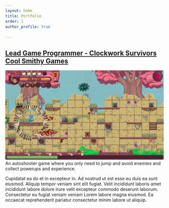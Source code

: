 ```yaml
---
layout: home
title: Portfolio
order: 1
author_profile: true

---
```



<h2 id="clockwork-survivors"> <a href="https://store.steampowered.com/app/2062390/Clockwork_Survivors">Lead Game Programmer - Clockwork Survivors 
Cool Smithy Games</a>

</h2>
<img title="Screenshot" alt="Alt text" src="/assets/images/ClockworkScreenshot.jpg">
An autoshooter game where you only need to jump and avoid enemies and collect powerups and experience. 

Cupidatat ea do et in excepteur in. Ad nostrud ut est esse eu duis ea sunt eiusmod. Aliquip tempor veniam sint elit fugiat. Velit incididunt laboris amet incididunt labore dolore irure velit excepteur commodo deserunt laborum. Consectetur eu fugiat veniam veniam Lorem labore magna eiusmod. Ea occaecat reprehenderit pariatur consectetur minim labore ut aliquip.
